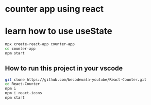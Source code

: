 # counter app using react
# learn how to use useState
``` bash
npx create-react-app counter-app
cd counter-app
npm start

```

## How to run this project in your vscode

``` bash
git clone https://github.com/becodewala-youtube/React-Counter.git
cd React-Counter
npm i
npm i react-icons
npm start


```

